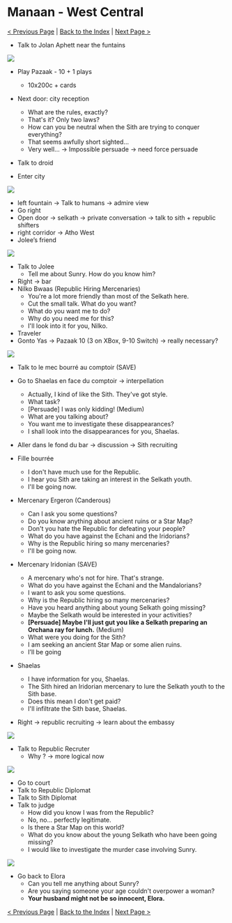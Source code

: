 
# Manaan - West Central

[< Previous Page](060_Manaan.md)
| [Back to the Index](../index.md)
| [Next Page >](062_Manaan.md)

- Talk to Jolan Aphett near the funtains

![](../../resources/images/switch/2022020316340500-B5D02A793ED06B4BA008125C7E302FC9.jpg)

- Play Pazaak - 10 + 1 plays
    - 10x200c + cards

- Next door: city reception
    - What are the rules, exactly?
    - That's it? Only two laws?
    - How can you be neutral when the Sith are trying to conquer everything?
    - That seems awfully short sighted…
    - Very well... -> Impossible persuade -> need force persuade
- Talk to droid
- Enter city 
 
![](../../resources/images/switch/2022020317332700-B5D02A793ED06B4BA008125C7E302FC9.jpg)

- left fountain -> Talk to humans -> admire view
- Go right
- Open door -> selkath -> private conversation -> talk to sith + republic shifters
- right corridor -> Atho West
- Jolee’s friend

![](../../resources/images/switch/2022020317532000-B5D02A793ED06B4BA008125C7E302FC9.jpg)

- Talk to Jolee
    - Tell me about Sunry. How do you know him?
- Right -> bar
- Nilko Bwaas (Republic Hiring Mercenaries)
    - You're a lot more friendly than most of the Selkath here.
    - Cut the small talk. What do you want?
    - What do you want me to do?
    - Why do you need me for this?
    - I'll look into it for you, Nilko.
- Traveler
- Gonto Yas -> Pazaak 10 (3 on XBox, 9-10 Switch) -> really necessary?

![](../../resources/images/switch/2022042306175600-B5D02A793ED06B4BA008125C7E302FC9.jpg)

- Talk to le mec bourré au comptoir (SAVE)
- Go to Shaelas en face du comptoir -> interpellation 
    - Actually, I kind of like the Sith. They've got style.
    - What task?
    - [Persuade] I was only kidding! (Medium)
    - What are you talking about?
    - You want me to investigate these disappearances?
    - I shall look into the disappearances for you, Shaelas.
- Aller dans le fond du bar -> discussion -> Sith recruiting
- Fille bourrée
    - I don't have much use for the Republic.
    - I hear you Sith are taking an interest in the Selkath youth.
    - I'll be going now.
- Mercenary Ergeron (Canderous)
    - Can I ask you some questions?
    - Do you know anything about ancient ruins or a Star Map?
    - Don't you hate the Republic for defeating your people?
    - What do you have against the Echani and the Iridorians?
    - Why is the Republic hiring so many mercenaries?
    - I'll be going now.
- Mercenary Iridonian (SAVE)
    - A mercenary who's not for hire. That's strange.
    - What do you have against the Echani and the Mandalorians?
    - I want to ask you some questions.
    - Why is the Republic hiring so many mercenaries?
    - Have you heard anything about young Selkath going missing?
    - Maybe the Selkath would be interested in your activities?
    - **[Persuade] Maybe I'll just gut you like a Selkath preparing an Orchana ray for lunch.** (Medium)
    - What were you doing for the Sith?
    - I am seeking an ancient Star Map or some alien ruins.
    - I’ll be going
- Shaelas
    - I have information for you, Shaelas.
    - The Sith hired an Iridorian mercenary to lure the Selkath youth to the Sith base.
    - Does this mean I don't get paid?
    - I'll infiltrate the Sith base, Shaelas.


- Right -> republic recruiting -> learn about the embassy

![](../../resources/images/switch/2022042306505000-B5D02A793ED06B4BA008125C7E302FC9.jpg)

- Talk to Republic Recruter
    - Why ? -> more logical now



[//]: # (![KOTOR Guide-13]&#40;../resources/images/screenshots/KOTOR%20Guide-13.png&#41;)

![](../../resources/images/switch/2022042306515600-B5D02A793ED06B4BA008125C7E302FC9.jpg)

- Go to court
- Talk to Republic Diplomat
- Talk to Sith Diplomat
- Talk to judge
    - How did you know I was from the Republic?
    - No, no… perfectly legitimate.
    - Is there a Star Map on this world?
    - What do you know about the young Selkath who have been going missing?
    - I would like to investigate the murder case involving Sunry.

![](../../resources/images/switch/2022042308073600-B5D02A793ED06B4BA008125C7E302FC9.jpg)

- Go back to Elora
    - Can you tell me anything about Sunry?
    - Are you saying someone your age couldn't overpower a woman?
    - **Your husband might not be so innocent, Elora.**
	

[< Previous Page](060_Manaan.md)
| [Back to the Index](../index.md)
| [Next Page >](062_Manaan.md)

